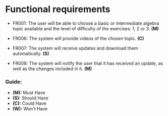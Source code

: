 # Functional requirements

* FR001: The user will be able to choose a basic or intermediate algebra topic available and the level of difficulty of the exercises: 1, 2 or 3. **(M)**

* FR006: The system will provide videos of the chosen topic. **(C)**

* FR007: The system will receive updates and download them automatically. **(S)**

* FR008: The system will notify the user that it has received an update, as well as the changes included in it. **(M)**

### Guide:
+ **(M):** Must Have
+ **(S):** Should Have
+ **(C):** Could Have
+ **(W):** Won't Have
